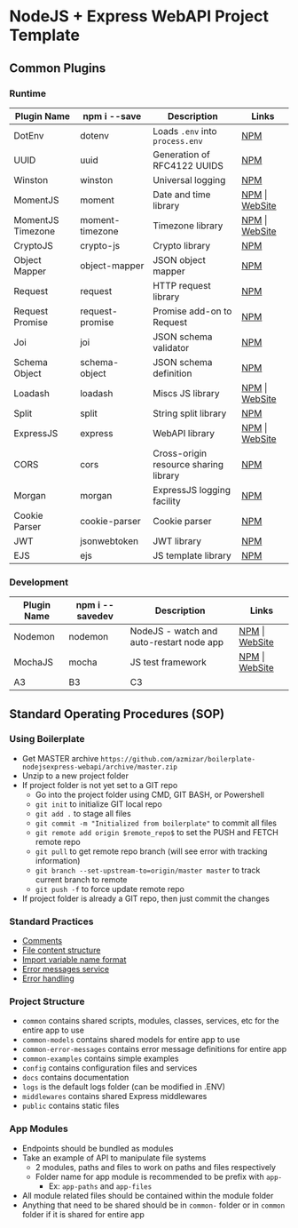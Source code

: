 # NodeJS + Express WebAPI Project Template

## Common Plugins

### Runtime

Plugin Name | npm i --save | Description | Links
---------|----------|---------|---------
 DotEnv | dotenv | Loads `.env` into `process.env` | [NPM](https://www.npmjs.com/package/dotenv)
 UUID | uuid | Generation of RFC4122 UUIDS | [NPM](https://www.npmjs.com/package/uuid)
 Winston | winston | Universal logging | [NPM](https://www.npmjs.com/package/winston)
 MomentJS | moment | Date and time library | [NPM](https://www.npmjs.com/package/moment) \| [WebSite](https://momentjs.com/)
 MomentJS Timezone | moment-timezone | Timezone library | [NPM](https://www.npmjs.com/package/moment-timezone) \| [WebSite](https://momentjs.com/)
 CryptoJS | crypto-js | Crypto library | [NPM](https://www.npmjs.com/package/crypto-js)
 Object Mapper | object-mapper | JSON object mapper | [NPM](https://www.npmjs.com/package/object-mapper)
 Request | request | HTTP request library | [NPM](https://www.npmjs.com/package/request)
 Request Promise | request-promise | Promise add-on to Request | [NPM](https://www.npmjs.com/package/request-promise)
 Joi | joi | JSON schema validator | [NPM](https://www.npmjs.com/package/joi)
 Schema Object | schema-object | JSON schema definition | [NPM](https://www.npmjs.com/package/schema-object)
 Loadash | loadash | Miscs JS library | [NPM](https://www.npmjs.com/package/loadash) \| [WebSite](https://lodash.com/)
 Split | split | String split library | [NPM](https://www.npmjs.com/package/split)
 ExpressJS | express | WebAPI library | [NPM](https://www.npmjs.com/package/express) \| [WebSite](https://expressjs.com/)
 CORS | cors | Cross-origin resource sharing library | [NPM](https://www.npmjs.com/package/cors)
 Morgan | morgan | ExpressJS logging facility | [NPM](https://www.npmjs.com/package/morgan)
 Cookie Parser | cookie-parser | Cookie parser | [NPM](https://www.npmjs.com/package/cookie-parser)
 JWT | jsonwebtoken | JWT library | [NPM](https://www.npmjs.com/package/jsonwebtoken)
 EJS | ejs | JS template library | [NPM](https://www.npmjs.com/package/ejs)

### Development

Plugin Name | npm i --savedev | Description | Links
---------|----------|---------|---------
 Nodemon | nodemon | NodeJS - watch and auto-restart node app | [NPM](https://www.npmjs.com/package/nodemon) \| [WebSite](http://nodemon.io/)
 MochaJS | mocha | JS test framework | [NPM](https://www.npmjs.com/package/mocha) \| [WebSite](https://mochajs.org)
 A3 | B3 | C3

## Standard Operating Procedures (SOP)

### Using Boilerplate

* Get MASTER archive `https://github.com/azmizar/boilerplate-nodejsexpress-webapi/archive/master.zip`
* Unzip to a new project folder
* If project folder is not yet set to a GIT repo
  * Go into the project folder using CMD, GIT BASH, or Powershell
  * `git init` to initialize GIT local repo
  * `git add .` to stage all files
  * `git commit -m "Initialized from boilerplate"` to commit all files
  * `git remote add origin $remote_repo$` to set the PUSH and FETCH remote repo
  * `git pull` to get remote repo branch (will see error with tracking information)
  * `git branch --set-upstream-to=origin/master master` to track current branch to remote
  * `git push -f` to force update remote repo
* If project folder is already a GIT repo, then just commit the changes

### Standard Practices

* [Comments](./docs/comments.md)
* [File content structure](./docs/file-content-structure.md)
* [Import variable name format](import-variable-names.md)
* [Error messages service](error-messages.md)
* [Error handling](error-handling.md)

### Project Structure

* `common` contains shared scripts, modules, classes, services, etc for the entire app to use
* `common-models` contains shared models for entire app to use
* `common-error-messages` contains error message definitions for entire app
* `common-examples` contains simple examples
* `config` contains configuration files and services
* `docs` contains documentation
* `logs` is the default logs folder (can be modified in .ENV)
* `middlewares` contains shared Express middlewares
* `public` contains static files

### App Modules

* Endpoints should be bundled as modules
* Take an example of API to manipulate file systems
  * 2 modules, paths and files to work on paths and files respectively
  * Folder name for app module is recommended to be prefix with `app-`
    * Ex: `app-paths` and `app-files`
* All module related files should be contained within the module folder
* Anything that need to be shared should be in `common-` folder or in `common` folder if it is shared for entire app